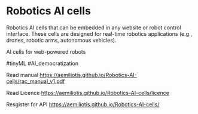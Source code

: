 # Robotics AI cells
Robotics AI cells that can be embedded in any website or robot control interface. These cells are designed for real-time robotics applications (e.g., drones, robotic arms, autonomous vehicles).

AI cells for web-powered robots  

#tinyML
#AI_democratization 

Read manual
https://aemiliotis.github.io/Robotics-AI-cells/rac_manual_v1.pdf

Read Licence
https://aemiliotis.github.io/Robotics-AI-cells/licence

Resgister for API
https://aemiliotis.github.io/Robotics-AI-cells/
